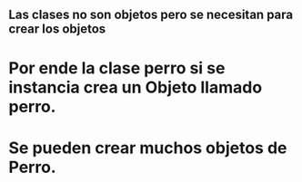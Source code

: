 ## Las clases no son objetos pero se necesitan para crear los objetos 
# Por ende la clase perro si se instancia crea un Objeto llamado perro.
# Se pueden crear muchos objetos de Perro.
